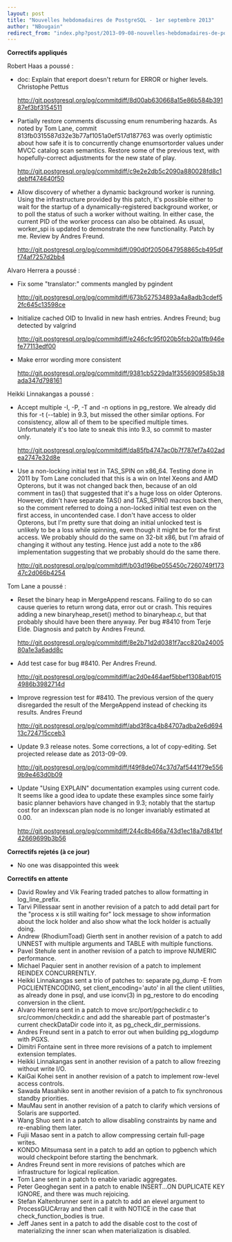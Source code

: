 ```yaml
---
layout: post
title: "Nouvelles hebdomadaires de PostgreSQL - 1er septembre 2013"
author: "NBougain"
redirect_from: "index.php?post/2013-09-08-nouvelles-hebdomadaires-de-postgresql-1er-septembre-2013 "
---
```




<p><strong>Correctifs appliqu&eacute;s</strong></p>

<p>Robert Haas a pouss&eacute;&nbsp;:</p>

<ul>

<li>doc: Explain that ereport doesn't return for ERROR or higher levels. Christophe Pettus 

<a target="_blank" href="http://git.postgresql.org/pg/commitdiff/8d00ab630668a15e86b584b39187ef3bf3154511">http://git.postgresql.org/pg/commitdiff/8d00ab630668a15e86b584b39187ef3bf3154511</a></li>

<li>Partially restore comments discussing enum renumbering hazards. As noted by Tom Lane, commit 813fb0315587d32e3b77af1051a0ef517d187763 was overly optimistic about how safe it is to concurrently change enumsortorder values under MVCC catalog scan semantics. Restore some of the previous text, with hopefully-correct adjustments for the new state of play. 

<a target="_blank" href="http://git.postgresql.org/pg/commitdiff/c9e2e2db5c2090a880028fd8c1debff474640f50">http://git.postgresql.org/pg/commitdiff/c9e2e2db5c2090a880028fd8c1debff474640f50</a></li>

<li>Allow discovery of whether a dynamic background worker is running. Using the infrastructure provided by this patch, it's possible either to wait for the startup of a dynamically-registered background worker, or to poll the status of such a worker without waiting. In either case, the current PID of the worker process can also be obtained. As usual, worker_spi is updated to demonstrate the new functionality. Patch by me. Review by Andres Freund. 

<a target="_blank" href="http://git.postgresql.org/pg/commitdiff/090d0f2050647958865cb495dff74af7257d2bb4">http://git.postgresql.org/pg/commitdiff/090d0f2050647958865cb495dff74af7257d2bb4</a></li>

</ul>

<p>Alvaro Herrera a pouss&eacute;&nbsp;:</p>

<ul>

<li>Fix some "translator:" comments mangled by pgindent 

<a target="_blank" href="http://git.postgresql.org/pg/commitdiff/673b527534893a4a8adb3cdef52fc645c13598ce">http://git.postgresql.org/pg/commitdiff/673b527534893a4a8adb3cdef52fc645c13598ce</a></li>

<li>Initialize cached OID to Invalid in new hash entries. Andres Freund; bug detected by valgrind 

<a target="_blank" href="http://git.postgresql.org/pg/commitdiff/e246cfc95f020b5fcb20a1fb946efe77113edf00">http://git.postgresql.org/pg/commitdiff/e246cfc95f020b5fcb20a1fb946efe77113edf00</a></li>

<li>Make error wording more consistent 

<a target="_blank" href="http://git.postgresql.org/pg/commitdiff/9381cb5229da1f3556909585b38ada347d798161">http://git.postgresql.org/pg/commitdiff/9381cb5229da1f3556909585b38ada347d798161</a></li>

</ul>

<p>Heikki Linnakangas a pouss&eacute;&nbsp;:</p>

<ul>

<li>Accept multiple -I, -P, -T and -n options in pg_restore. We already did this for -t (--table) in 9.3, but missed the other similar options. For consistency, allow all of them to be specified multiple times. Unfortunately it's too late to sneak this into 9.3, so commit to master only. 

<a target="_blank" href="http://git.postgresql.org/pg/commitdiff/da85fb4747ac0b7f787ef7a402adea2747e32d8e">http://git.postgresql.org/pg/commitdiff/da85fb4747ac0b7f787ef7a402adea2747e32d8e</a></li>

<li>Use a non-locking initial test in TAS_SPIN on x86_64. Testing done in 2011 by Tom Lane concluded that this is a win on Intel Xeons and AMD Opterons, but it was not changed back then, because of an old comment in tas() that suggested that it's a huge loss on older Opterons. However, didn't have separate TAS() and TAS_SPIN() macros back then, so the comment referred to doing a non-locked initial test even on the first access, in uncontended case. I don't have access to older Opterons, but I'm pretty sure that doing an initial unlocked test is unlikely to be a loss while spinning, even though it might be for the first access. We probably should do the same on 32-bit x86, but I'm afraid of changing it without any testing. Hence just add a note to the x86 implementation suggesting that we probably should do the same there. 

<a target="_blank" href="http://git.postgresql.org/pg/commitdiff/b03d196be055450c7260749f17347c2d066b4254">http://git.postgresql.org/pg/commitdiff/b03d196be055450c7260749f17347c2d066b4254</a></li>

</ul>

<p>Tom Lane a pouss&eacute;&nbsp;:</p>

<ul>

<li>Reset the binary heap in MergeAppend rescans. Failing to do so can cause queries to return wrong data, error out or crash. This requires adding a new binaryheap_reset() method to binaryheap.c, but that probably should have been there anyway. Per bug #8410 from Terje Elde. Diagnosis and patch by Andres Freund. 

<a target="_blank" href="http://git.postgresql.org/pg/commitdiff/8e2b71d2d0381f7acc820a2400580a1e3a6add8c">http://git.postgresql.org/pg/commitdiff/8e2b71d2d0381f7acc820a2400580a1e3a6add8c</a></li>

<li>Add test case for bug #8410. Per Andres Freund. 

<a target="_blank" href="http://git.postgresql.org/pg/commitdiff/ac2d0e464aef5bbef1308abf0154986b3982714d">http://git.postgresql.org/pg/commitdiff/ac2d0e464aef5bbef1308abf0154986b3982714d</a></li>

<li>Improve regression test for #8410. The previous version of the query disregarded the result of the MergeAppend instead of checking its results. Andres Freund 

<a target="_blank" href="http://git.postgresql.org/pg/commitdiff/abd3f8ca4b84707adba2e6d69413c724715cceb3">http://git.postgresql.org/pg/commitdiff/abd3f8ca4b84707adba2e6d69413c724715cceb3</a></li>

<li>Update 9.3 release notes. Some corrections, a lot of copy-editing. Set projected release date as 2013-09-09. 

<a target="_blank" href="http://git.postgresql.org/pg/commitdiff/f49f8de074c37d7af5441f79e5569b9e463d0b09">http://git.postgresql.org/pg/commitdiff/f49f8de074c37d7af5441f79e5569b9e463d0b09</a></li>

<li>Update "Using EXPLAIN" documentation examples using current code. It seems like a good idea to update these examples since some fairly basic planner behaviors have changed in 9.3; notably that the startup cost for an indexscan plan node is no longer invariably estimated at 0.00. 

<a target="_blank" href="http://git.postgresql.org/pg/commitdiff/244c8b466a743d1ec18a7d841bf42669699b3b56">http://git.postgresql.org/pg/commitdiff/244c8b466a743d1ec18a7d841bf42669699b3b56</a></li>

</ul>

<p><strong>Correctifs rejet&eacute;s (&agrave; ce jour)</strong></p>

<ul>

<li>No one was disappointed this week</li>

</ul>

<p><strong>Correctifs en attente</strong></p>

<ul>

<li>David Rowley and Vik Fearing traded patches to allow formatting in log_line_prefix.</li>

<li>Tarvi Pillessaar sent in another revision of a patch to add detail part for the "process x is still waiting for" lock message to show information about the lock holder and also show what the lock holder is actually doing.</li>

<li>Andrew (RhodiumToad) Gierth sent in another revision of a patch to add UNNEST with multiple arguments and TABLE with multiple functions.</li>

<li>Pavel Stehule sent in another revision of a patch to improve NUMERIC performance.</li>

<li>Michael Paquier sent in another revision of a patch to implement REINDEX CONCURRENTLY.</li>

<li>Heikki Linnakangas sent a trio of patches to: separate pg_dump -E from PGCLIENTENCODING, set client_encoding='auto' in all the client utilities, as already done in psql, and use iconv(3) in pg_restore to do encoding conversion in the client.</li>

<li>Alvaro Herrera sent in a patch to move src/port/pgcheckdir.c to src/common/checkdir.c and add the shareable part of postmaster's current checkDataDir code into it, as pg_check_dir_permissions.</li>

<li>Andres Freund sent in a patch to error out when building pg_xlogdump with PGXS.</li>

<li>Dimitri Fontaine sent in three more revisions of a patch to implement extension templates.</li>

<li>Heikki Linnakangas sent in another revision of a patch to allow freezing without write I/O.</li>

<li>KaiGai Kohei sent in another revision of a patch to implement row-level access controls.</li>

<li>Sawada Masahiko sent in another revision of a patch to fix synchronous standby priorities.</li>

<li>MauMau sent in another revision of a patch to clarify which versions of Solaris are supported.</li>

<li>Wang Shuo sent in a patch to allow disabling constraints by name and re-enabling them later.</li>

<li>Fujii Masao sent in a patch to allow compressing certain full-page writes.</li>

<li>KONDO Mitsumasa sent in a patch to add an option to pgbench which would checkpoint before starting the benchmark.</li>

<li>Andres Freund sent in more revisions of patches which are infrastructure for logical replication.</li>

<li>Tom Lane sent in a patch to enable variadic aggregates.</li>

<li>Peter Geoghegan sent in a patch to enable INSERT...ON DUPLICATE KEY IGNORE, and there was much rejoicing.</li>

<li>Stefan Kaltenbrunner sent in a patch to add an elevel argument to ProcessGUCArray and then call it with NOTICE in the case that check_function_bodies is true.</li>

<li>Jeff Janes sent in a patch to add the disable cost to the cost of materializing the inner scan when materialization is disabled.</li>

</ul>
